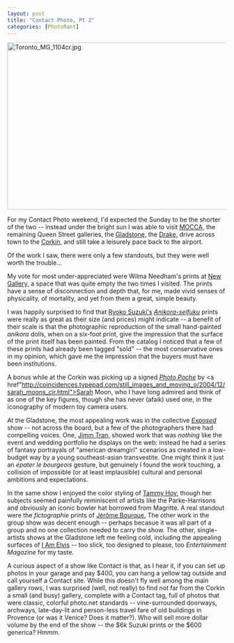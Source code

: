 ```yaml
---
layout: post
title: "Contact Photo, Pt 2"
categories: [PhotoRant]
---
```

<img alt="Toronto_MG_1104cr.jpg" src="http://www.botzilla.com/blog/pix2008/Toronto_MG_1104cr.jpg" width="807" height="384" border="0" />

For my Contact Photo weekend, I'd expected the Sunday to be the shorter of the two -- instead under the bright sun I was able to visit <a href="http://www.mocca.toronto.on.ca/">MOCCA,</a> the remaining Queen Street galleries, the <a href="http://www.gladstonehotel.com/exhibitions.cfm">Gladstone,</a> the <a href="http://www.thedrakehotel.ca/">Drake,</a> drive across town to the <a href="http://www.corkingallery.com/">Corkin,</a> and still take a leisurely pace back to the airport.

Of the work I saw, there were only a few standouts, but they were well worth the trouble...

<!--more-->
My vote for most under-appreciated were Wilma Needham's prints at <a href="http://www.new-gallery.ca/">New Gallery,</a> a space that was quite empty the two times I visited. The prints have a sense of disconnection and depth that, for me, made vivid  senses of physicality, of mortality, and yet from them a great, simple beauty. 

I was happily surprised to find that <a href="http://www.ryokobo.com/">Ryoko Suzuki's</a> <a href="http://www.ryokobo.com/contents/anikora2.html"><i>Anikora-seifuku</i></a> prints were really as great as their size (and prices) might indicate -- a benefit of their scale is that the photographic reproduction of the small hand-painted <i>anikora</i> dolls, when on a six-foot print, give the impression that the surface of the print itself has been painted. From the catalog I noticed that a few of these prints had already been tagged "sold" -- the most conservative ones in my opinion, which gave me the impression that the buyers must have been institutions.

A bonus while at the Corkin was picking up a signed <a href="http://www.photoeye.com/templates/ShowDetailsbyCat.cfm?Catalog=id499"><i>Photo Poche</i></a> by <a href"http://coincidences.typepad.com/still_images_and_moving_o/2004/12/sarah_moons_cir.html">Sarah Moon,</a> who I have long admired and  think of as one of the key figures, though she has never (afaik) used one, in the iconography of modern toy camera users.

At the Gladstone, the most appealing work was in the collective <a href="http://www.gladstonehotel.com/exhibitiondetail.cfm?id=174"><i>Exposed</i></a> show -- not across the board, but a few of the photographers there had compelling voices. One, <a href="http://www.gladstonehotel.com/exhibitiondetail.cfm?id=174">Jimm Tran,</a> showed work that was <i>nothing</i> like the event and wedding portfolio he displays on the web: instead he had a series of fantasy portrayals of "american dreamgirl" scenarios as created in a low-budget way by a young southeast-asian transvestite. One might think it just an <i>&eacute;pater le bourgeois</i> gesture, but genuinely I found the work touching, a collision of impossible (or at least implausible) cultural and personal ambitions and expectations.

In the same show I enjoyed the color styling of <a href="http://flickr.com/photos/littlealien">Tammy Hoy,</a> though her subjects seemed painfully reminiscent of artists like the Parke-Harrisons and obviously an iconic bowler hat borrowed from Magritte. A real standout were the <i>fictographie</i> prints of <a href="http://jeromebourque.com/">J&eacute;r&ocirc;me Bourque.</a> The other work in the group show was decent enough -- perhaps becasue it was all part of a group and no one collection needed to carry the show. The other, single-artists shows at the Gladstone left me feeling cold, including the appealing surfaces of <a href="http://www.gladstonehotel.com/exhibitiondetail.cfm?id=507">I Am Elvis</a> -- too slick, too designed to please, too <i>Entertainment Magazine</i> for my taste.

A curious aspect of a show like Contact is that, as I hear it, if you can set up photos in your garage and pay $400, you can hang a yellow tag outside and call yourself a Contact site. While this doesn't fly well among the main gallery rows, I was surprised (well, not really) to find not far from the Corkin a small (and busy) gallery, complete with a Contact tag, full of photos that were classic, colorful photo.net standards -- vine-surrounded doorways, archways, late-day-lit and person-less travel fare of old buildings in Provence (or was it Venice? Does it matter?). Who will sell more dollar volume by the end of the show -- the $6k Suzuki prints or the $600 generica? Hmmm.
